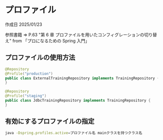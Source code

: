 # プロファイル

作成日 2025/01/23

参照書籍 => P.63 "第 6 章 プロファイルを用いたコンフィグレーションの切り替え" from 「プロになるための Spring 入門」

## プロファイルの使用方法

```java
@Repository
@Profile("production")
public class ExternalTrainingRepository implements TrainingRepository {
}

@Repository
@Profile("staging")
public class JdbcTrainingRepository implements TrainingRepository {
}
```

## 有効にするプロファイルの指定

```bash
java -Dspring.profiles.active=プロファイル名 mainクラスを持つクラス名
```
